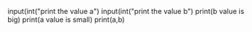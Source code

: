 input(int("print the value a")
input(int("print the value b")
print(b value is big)
print(a value is small)
print(a,b)
